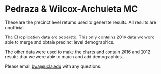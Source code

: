 # Pedraza & Wilcox-Archuleta MC

These are the precinct level returns used to generate results. All results are unofficial. 

The EI replication data are separate. This only contains 2016 data we were able to merge and obtain precinct level demographics. 

The other data were used to make the charts and contain 2016 and 2012 results that we were able to match and add demographics. 

Please email bwa@ucla.edu with any questions. 